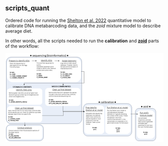 ## scripts_quant

 Ordered code for running the [Shelton et al. 2022](https://doi.org/10.1002/ecy.3906) quantitative model to calibrate DNA metabarcoding data, and the *zoid* mixture model to describe average diet. 

In other words, all the scripts needed to run the **calibration** and [**zoid**](https://noaa-nwfsc.github.io/zoid/) parts of the workflow: 


![doc-worksflow-img](https://github.com/mfisher5/Green-crab-dDNA/blob/main/doc/analysis_workflow.png?raw=true)

